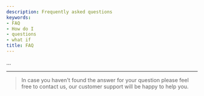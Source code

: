 ```yaml
---
description: Frequently asked questions
keywords:
- FAQ
- How do I
- questions
- what if
title: FAQ
---
```


...

---

> In case you haven't found the answer for your question please feel free to contact us, our customer support will be happy to help you.
